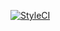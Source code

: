 [![StyleCI](https://styleci.io/repos/90668280/shield?branch=develop)](https://styleci.io/repos/90668280)
